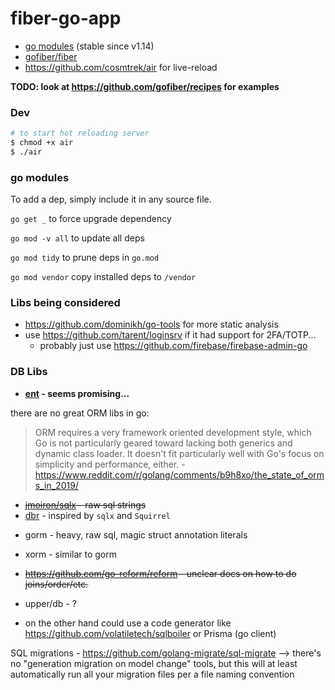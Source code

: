 # fiber-go-app

- [go modules](https://blog.golang.org/migrating-to-go-modules) (stable since v1.14)
- [gofiber/fiber](https://github.com/gofiber/fiber)
- https://github.com/cosmtrek/air for live-reload

**TODO: look at https://github.com/gofiber/recipes for examples**

### Dev

```bash
# to start hot reloading server
$ chmod +x air
$ ./air
```

### go modules

To add a dep, simply include it in any source file.

`go get _` to force upgrade dependency

`go mod -v all` to update all deps

`go mod tidy` to prune deps in `go.mod`

`go mod vendor` copy installed deps to `/vendor`

### Libs being considered

- https://github.com/dominikh/go-tools for more static analysis
- use https://github.com/tarent/loginsrv if it had support for 2FA/TOTP...
  - probably just use https://github.com/firebase/firebase-admin-go

### DB Libs

- **[ent](https://github.com/facebook/ent) - seems promising...**

there are no great ORM libs in go:

> ORM requires a very framework oriented development style, which Go is not particularly geared toward lacking both generics and dynamic class loader. It doesn't fit particularly well with Go's focus on simplicity and performance, either. - https://www.reddit.com/r/golang/comments/b9h8xo/the_state_of_orms_in_2019/

- ~~[jmoiron/sqlx](https://github.com/jmoiron/sqlx) - raw sql strings~~
- [dbr](https://github.com/gocraft/dbr) - inspired by `sqlx` and `Squirrel`

* gorm - heavy, raw sql, magic struct annotation literals
* xorm - similar to gorm
* ~~https://github.com/go-reform/reform - unclear docs on how to do joins/order/etc.~~
* upper/db - ?

* on the other hand could use a code generator like https://github.com/volatiletech/sqlboiler or Prisma (go client)

SQL migrations - https://github.com/golang-migrate/sql-migrate --> there's no "generation migration on model change" tools, but this will at least automatically run all your migration files per a file naming convention
